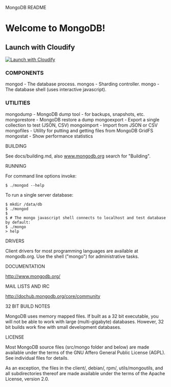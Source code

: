 MongoDB README

# Welcome to MongoDB!

## Launch with Cloudify
[![Launch with Cloudify](http://ranwidget.gsdev.info/embed/img/026c028b-c846-43e2-9c84-1aa6a1b6dad2?r=1)](http://ranwidget.gsdev.info/widget/single/026c028b-c846-43e2-9c84-1aa6a1b6dad2)



### COMPONENTS

  mongod - The database process.
  mongos - Sharding controller.
  mongo  - The database shell (uses interactive javascript).

### UTILITIES

  mongodump         - MongoDB dump tool - for backups, snapshots, etc.
  mongorestore      - MongoDB restore a dump
  mongoexport       - Export a single collection to test (JSON, CSV)
  mongoimport       - Import from JSON or CSV
  mongofiles        - Utility for putting and getting files from MongoDB GridFS
  mongostat         - Show performance statistics

BUILDING

  See docs/building.md, also www.mongodb.org search for "Building".

RUNNING

  For command line options invoke:

    $ ./mongod --help

  To run a single server database:

    $ mkdir /data/db
    $ ./mongod
    $
    $ # The mongo javascript shell connects to localhost and test database by default:
    $ ./mongo 
    > help

DRIVERS

  Client drivers for most programming languages are available at mongodb.org.  Use the 
  shell ("mongo") for administrative tasks.

DOCUMENTATION

  http://www.mongodb.org/

MAIL LISTS AND IRC

  http://dochub.mongodb.org/core/community

32 BIT BUILD NOTES

  MongoDB uses memory mapped files.  If built as a 32 bit executable, you will
  not be able to work with large (multi-gigabyte) databases.  However, 32 bit
  builds work fine with small development databases.

LICENSE

  Most MongoDB source files (src/mongo folder and below) are made available under the terms of the
  GNU Affero General Public License (AGPL).  See individual files for
  details.

  As an exception, the files in the client/, debian/, rpm/,
  utils/mongoutils, and all subdirectories thereof are made available under
  the terms of the Apache License, version 2.0.
